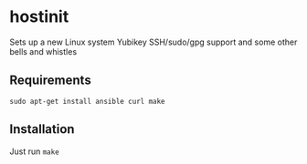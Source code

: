 # hostinit
Sets up a new Linux system Yubikey SSH/sudo/gpg support and some other bells and whistles


Requirements
------------
`sudo apt-get install ansible curl make`

Installation
------------
Just run `make`

